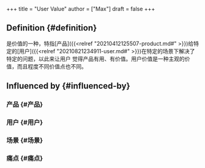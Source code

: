 +++
title = "User Value"
author = ["Max"]
draft = false
+++

## Definition {#definition}

是价值的一种，特指[产品]({{<relref "20210412125507-product.md#" >}})给特定的[用户]({{<relref "20210821234911-user.md#" >}})在特定的场景下解决了特定的问题，以此来让用户
觉得产品有用、有价值。用户价值是一种主观的价值，而且程度不同价值点也不同。


## Influenced by {#influenced-by}


### 产品 {#产品}


### 用户 {#用户}


### 场景 {#场景}


### 痛点 {#痛点}
